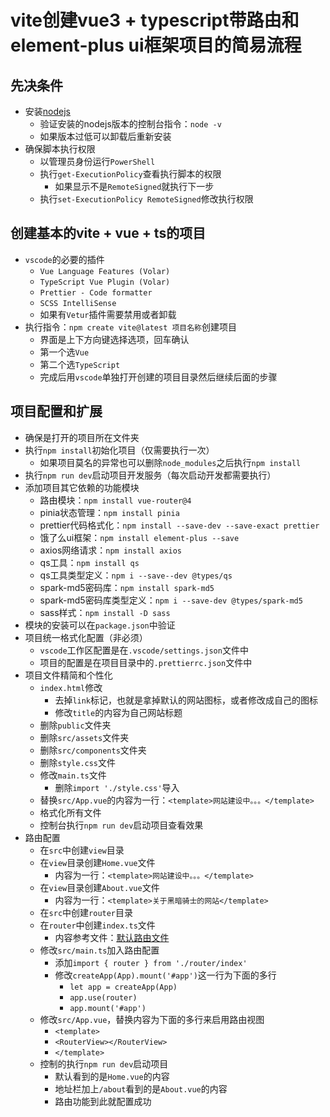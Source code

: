 # vite创建vue3 + typescript带路由和element-plus ui框架项目的简易流程

## 先决条件

- 安装[nodejs](https://nodejs.org)
  - 验证安装的nodejs版本的控制台指令：`node -v`
  - 如果版本过低可以卸载后重新安装
- 确保脚本执行权限
  - 以管理员身份运行`PowerShell`
  - 执行`get-ExecutionPolicy`查看执行脚本的权限
    - 如果显示不是`RemoteSigned`就执行下一步
  - 执行`set-ExecutionPolicy RemoteSigned`修改执行权限

## 创建基本的vite + vue + ts的项目

- `vscode`的必要的插件
  - `Vue Language Features (Volar)`
  - `TypeScript Vue Plugin (Volar)`
  - `Prettier - Code formatter`
  - `SCSS IntelliSense`
  - 如果有`Vetur`插件需要禁用或者卸载
- 执行指令：`npm create vite@latest 项目名称`创建项目
  - 界面是上下方向键选择选项，回车确认
  - 第一个选`Vue`
  - 第二个选`TypeScript`
  - 完成后用`vscode`单独打开创建的项目目录然后继续后面的步骤

## 项目配置和扩展

- 确保是打开的项目所在文件夹
- 执行`npm install`初始化项目（仅需要执行一次）
  - 如果项目莫名的异常也可以删除`node_modules`之后执行`npm install`
- 执行`npm run dev`启动项目开发服务（每次启动开发都需要执行）
- 添加项目其它依赖的功能模块
  - 路由模块：`npm install vue-router@4`
  - pinia状态管理：`npm install pinia`
  - prettier代码格式化：`npm install --save-dev --save-exact prettier`
  - 饿了么ui框架：`npm install element-plus --save`
  - axios网络请求：`npm install axios`
  - qs工具：`npm install qs`
  - qs工具类型定义：`npm i --save--dev @types/qs`
  - spark-md5密码库：`npm install spark-md5`
  - spark-md5密码库类型定义：`npm i --save-dev @types/spark-md5`
  - sass样式：`npm install -D sass`
- 模块的安装可以在`package.json`中验证
- 项目统一格式化配置（非必须）
  - `vscode`工作区配置是在`.vscode/settings.json`文件中
  - 项目的配置是在项目目录中的`.prettierrc.json`文件中
- 项目文件精简和个性化
  - `index.html`修改
    - 去掉`link`标记，也就是拿掉默认的网站图标，或者修改成自己的图标
    - 修改`title`的内容为自己网站标题
  - 删除`public`文件夹
  - 删除`src/assets`文件夹
  - 删除`src/components`文件夹
  - 删除`style.css`文件
  - 修改`main.ts`文件
    - 删除`import './style.css'`导入
  - 替换`src/App.vue`的内容为一行：`<template>网站建设中。。。</template>`
  - 格式化所有文件
  - 控制台执行`npm run dev`启动项目查看效果
- 路由配置
  - 在`src`中创建`view`目录
  - 在`view`目录创建`Home.vue`文件
    - 内容为一行：`<template>网站建设中。。。</template>`
  - 在`view`目录创建`About.vue`文件
    - 内容为一行：`<template>关于黑暗骑士的网站</template>`
  - 在`src`中创建`router`目录
  - 在`router`中创建`index.ts`文件
    - 内容参考文件：[默认路由文件](./index.ts)
  - 修改`src/main.ts`加入路由配置
    - 添加`import { router } from './router/index'`
    - 修改`createApp(App).mount('#app')`这一行为下面的多行
      - `let app = createApp(App)`
      - `app.use(router)`
      - `app.mount('#app')`
  - 修改`src/App.vue`，替换内容为下面的多行来启用路由视图
    - `<template>`
    - `<RouterView></RouterView>`
    - `</template>`
  - 控制的执行`npm run dev`启动项目
    - 默认看到的是`Home.vue`的内容
    - 地址栏加上`/about`看到的是`About.vue`的内容
    - 路由功能到此就配置成功

